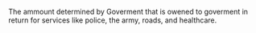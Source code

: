 The ammount determined by Goverment that is owened to goverment in return for services like police, the army, roads, and healthcare.  